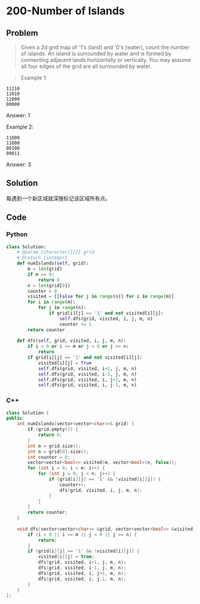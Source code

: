 # 200-Number of Islands

## Problem

> Given a 2d grid map of '1's (land) and '0's (water), count the number of islands. An island is surrounded by water and is formed by connecting adjacent lands horizontally or vertically. You may assume all four edges of the grid are all surrounded by water.

> Example 1:
>
```
11110
11010
11000
00000
```
Answer: 1
>
Example 2:
>
```
11000
11000
00100
00011
```
Answer: 3

## Solution

每遇到一个新区域就深搜标记该区域所有点。

## Code

### Python

```python
class Solution:
    # @param {character[][]} grid
    # @return {integer}
    def numIslands(self, grid):
        m = len(grid)
        if m == 0:
            return 0
        n = len(grid[0])
        counter = 0
        visited = [[False for j in range(n)] for i in range(m)]
        for i in range(m):
            for j in range(n):
                if grid[i][j] == '1' and not visited[i][j]:
                    self.dfs(grid, visited, i, j, m, n)
                    counter += 1
        return counter
    
    def dfs(self, grid, visited, i, j, m, n):
        if i < 0 or i >= m or j < 0 or j >= n:
            return
        if grid[i][j] == '1' and not visited[i][j]:
            visited[i][j] = True
            self.dfs(grid, visited, i+1, j, m, n)
            self.dfs(grid, visited, i-1, j, m, n)
            self.dfs(grid, visited, i, j+1, m, n)
            self.dfs(grid, visited, i, j-1, m, n)
```

### C++

```cpp
class Solution {
public:
    int numIslands(vector<vector<char>>& grid) {
        if (grid.empty()) {
            return 0;
        }
        int m = grid.size();
        int n = grid[0].size();
        int counter = 0;
        vector<vector<bool>> visited(m, vector<bool>(n, false));
        for (int i = 0; i < m; i++) {
            for (int j = 0; j < n; j++) {
                if (grid[i][j] == '1' && !visited[i][j]) {
                    counter++;
                    dfs(grid, visited, i, j, m, n);
                }
            }
        }
        return counter;
    }
    
    void dfs(vector<vector<char>> &grid, vector<vector<bool>> &visited, int i, int j, int m, int n) {
        if (i < 0 || i >= m || j < 0 || j >= n) {
            return;
        }
        if (grid[i][j] == '1' && !visited[i][j]) {
            visited[i][j] = true;
            dfs(grid, visited, i+1, j, m, n);
            dfs(grid, visited, i-1, j, m, n);
            dfs(grid, visited, i, j+1, m, n);
            dfs(grid, visited, i, j-1, m, n);
        }
    }
};
```